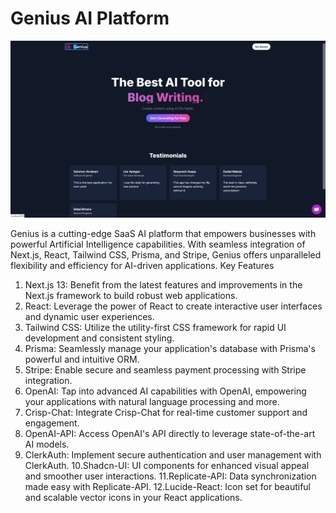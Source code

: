 # Genius AI Platform



<img src="readmeImages/Genius.png">


Genius is a cutting-edge SaaS AI platform that empowers businesses with powerful Artificial Intelligence capabilities. With seamless integration of Next.js, React, Tailwind CSS, Prisma, and Stripe, Genius offers unparalleled flexibility and efficiency for AI-driven applications.
Key Features

1. Next.js 13: Benefit from the latest features and improvements in the Next.js framework to build robust web applications.
2. React: Leverage the power of React to create interactive user interfaces and dynamic user experiences.
3. Tailwind CSS: Utilize the utility-first CSS framework for rapid UI development and consistent styling.
4. Prisma: Seamlessly manage your application's database with Prisma's powerful and intuitive ORM.
5. Stripe: Enable secure and seamless payment processing with Stripe integration.
6. OpenAI: Tap into advanced AI capabilities with OpenAI, empowering your applications with natural language processing and more.
7. Crisp-Chat: Integrate Crisp-Chat for real-time customer support and engagement.
8. OpenAI-API: Access OpenAI's API directly to leverage state-of-the-art AI models.
9. ClerkAuth: Implement secure authentication and user management with ClerkAuth.
10.Shadcn-UI: UI components for enhanced visual appeal and smoother user interactions.
11.Replicate-API: Data synchronization made easy with Replicate-API.
12.Lucide-React: Icon set for beautiful and scalable vector icons in your React applications.

